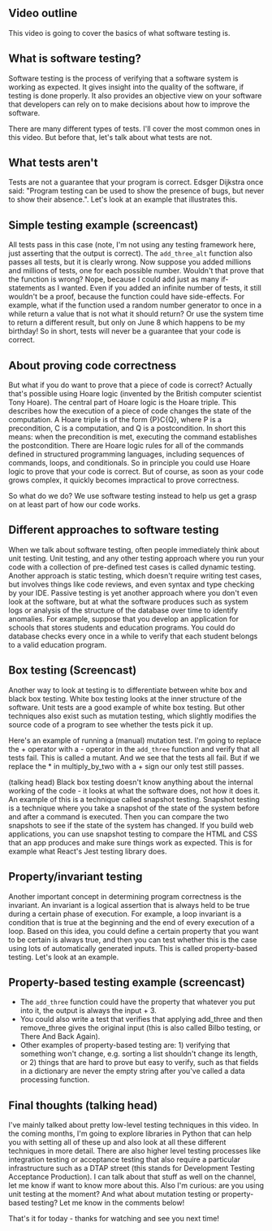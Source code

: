 ## Video outline

This video is going to cover the basics of what software testing is.

## What is software testing?

Software testing is the process of verifying that a software system is working as expected. It gives insight into the quality of the software, if testing is done properly. It also provides an objective view on your software that developers can rely on to make decisions about how to improve the software.

There are many different types of tests. I'll cover the most common ones in this video. But before that, let's talk about what tests are not.

## What tests aren't

Tests are not a guarantee that your program is correct. Edsger Dijkstra once said: "Program testing can be used to show the presence of bugs, but never to show their absence.". Let's look at an example that illustrates this.

## Simple testing example (screencast)

All tests pass in this case (note, I'm not using any testing framework here, just asserting that the output is correct). The `add_three_alt` function also passes all tests, but it is clearly wrong. Now suppose you added millions and millions of tests, one for each possible number. Wouldn't that prove that the function is wrong? Nope, because I could add just as many if-statements as I wanted. Even if you added an infinite number of tests, it still wouldn't be a proof, because the function could have side-effects. For example, what if the function used a random number generator to once in a while return a value that is not what it should return? Or use the system time to return a different result, but only on June 8 which happens to be my birthday! So in short, tests will never be a guarantee that your code is correct.

## About proving code correctness

But what if you do want to prove that a piece of code is correct? Actually that's possible using Hoare logic (invented by the British computer scientist Tony Hoare). The central part of Hoare logic is the Hoare triple. This describes how the execution of a piece of code changes the state of the computation. A Hoare triple is of the form {P}C{Q}, where P is a precondition, C is a computation, and Q is a postcondition. In short this means: when the precondition is met, executing the command establishes the postcondition. There are Hoare logic rules for all of the commands defined in structured programming languages, including sequences of commands, loops, and conditionals. So in principle you could use Hoare logic to prove that your code is correct. But of course, as soon as your code grows complex, it quickly becomes impractical to prove correctness.

So what do we do? We use software testing instead to help us get a grasp on at least part of how our code works.

## Different approaches to software testing

When we talk about software testing, often people immediately think about unit testing. Unit testing, and any other testing approach where you run your code with a collection of pre-defined test cases is called dynamic testing. Another approach is static testing, which doesn't require writing test cases, but involves things like code reviews, and even syntax and type checking by your IDE. Passive testing is yet another approach where you don't even look at the software, but at what the software produces such as system logs or analysis of the structure of the database over time to identify anomalies. For example, suppose that you develop an application for schools that stores students and education programs. You could do database checks every once in a while to verify that each student belongs to a valid education program.

## Box testing (Screencast)

Another way to look at testing is to differentiate between white box and black box testing. White box testing looks at the inner structure of the software. Unit tests are a good example of white box testing. But other techniques also exist such as mutation testing, which slightly modifies the source code of a program to see whether the tests pick it up.

Here's an example of running a (manual) mutation test. I'm going to replace the + operator with a - operator in the `add_three` function and verify that all tests fail. This is called a mutant. And we see that the tests all fail. But if we replace the \* in multiply_by_two with a + sign our only test still passes.

(talking head) Black box testing doesn't know anything about the internal working of the code - it looks at what the software does, not how it does it. An example of this is a technique called snapshot testing. Snapshot testing is a technique where you take a snapshot of the state of the system before and after a command is executed. Then you can compare the two snapshots to see if the state of the system has changed. If you build web applications, you can use snapshot testing to compare the HTML and CSS that an app produces and make sure things work as expected. This is for example what React's Jest testing library does.

## Property/invariant testing

Another important concept in determining program correctness is the invariant. An invariant is a logical assertion that is always held to be true during a certain phase of execution. For example, a loop invariant is a condition that is true at the beginning and the end of every execution of a loop. Based on this idea, you could define a certain property that you want to be certain is always true, and then you can test whether this is the case using lots of automatically generated inputs. This is called property-based testing. Let's look at an example.

## Property-based testing example (screencast)

- The `add_three` function could have the property that whatever you put into it, the output is always the input + 3.
- You could also write a test that verifies that applying add_three and then remove_three gives the original input (this is also called Bilbo testing, or There And Back Again).
- Other examples of property-based testing are: 1) verifying that something won't change, e.g. sorting a list shouldn't change its length, or 2) things that are hard to prove but easy to verify, such as that fields in a dictionary are never the empty string after you've called a data processing function.

## Final thoughts (talking head)

I've mainly talked about pretty low-level testing techniques in this video. In the coming months, I'm going to explore libraries in Python that can help you with setting all of these up and also look at all these different techniques in more detail. There are also higher level testing processes like integration testing or acceptance testing that also require a particular infrastructure such as a DTAP street (this stands for Development Testing Acceptance Production). I can talk about that stuff as well on the channel, let me know if want to know more about this. Also I'm curious: are you using unit testing at the moment? And what about mutation testing or property-based testing? Let me know in the comments below!

That's it for today - thanks for watching and see you next time!
